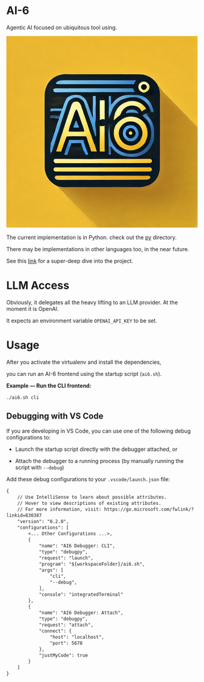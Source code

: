 # AI-6
Agentic AI focused on ubiquitous tool using.

![](ai-6.png)

The current implementation is in Python. check out the [py](py/README.MD) directory.

There may be implementations in other languages too, in the near future.

See this [link](https://deepwiki.com/Sayfan-AI/ai-six) for a super-deep dive into the project.

# LLM Access

Obviously, it delegates all the heavy lifting to an LLM provider. At the moment it is OpenAI.

It expects an environment variable `OPENAI_API_KEY` to be set.

# Usage

After you activate the virtualenv and install the dependencies,

you can run an AI-6 frontend using the startup script (`ai6.sh`).

**Example — Run the CLI frontend:**

```
./ai6.sh cli
```

## Debugging with VS Code

If you are developing in VS Code, you can use one of the following debug configurations to:

 - Launch the startup script directly with the debugger attached, or

 - Attach the debugger to a running process (by manually running the script with `--debug`)

Add these debug configurations to your `.vscode/launch.json` file:

```
{
    // Use IntelliSense to learn about possible attributes.
    // Hover to view descriptions of existing attributes.
    // For more information, visit: https://go.microsoft.com/fwlink/?linkid=830387
    "version": "0.2.0",
    "configurations": [
        <... Other Configurations ...>,
        {
            "name": "AI6 Debugger: CLI",
            "type": "debugpy",
            "request": "launch",
            "program": "${workspaceFolder}/ai6.sh",
            "args": [
                "cli",
                "--debug",
            ],
            "console": "integratedTerminal"
        },
        {
            "name": "AI6 Debugger: Attach",
            "type": "debugpy",
            "request": "attach",
            "connect": {
                "host": "localhost",
                "port": 5678
            },
            "justMyCode": true
        }
    ]
}
```






